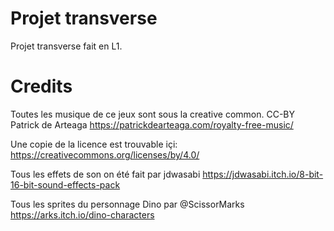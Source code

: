 # Projet transverse
Projet transverse fait en L1.

# Credits
Toutes les musique de ce jeux sont sous la creative common.
CC-BY Patrick de Arteaga
https://patrickdearteaga.com/royalty-free-music/

Une copie de la licence est trouvable içi: https://creativecommons.org/licenses/by/4.0/

Tous les effets de son on été fait par jdwasabi
https://jdwasabi.itch.io/8-bit-16-bit-sound-effects-pack

Tous les sprites du personnage Dino par @ScissorMarks
https://arks.itch.io/dino-characters

